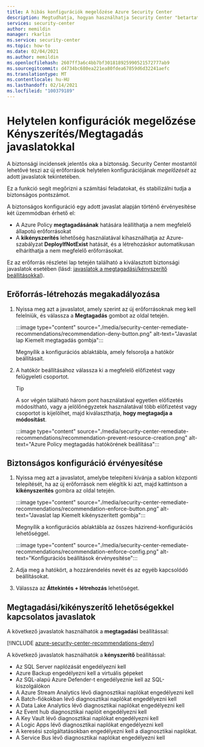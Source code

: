 ```yaml
---
title: A hibás konfigurációk megelőzése Azure Security Center
description: Megtudhatja, hogyan használhatja Security Center "betartatása" és "megtagadás" beállításait a javaslatok részleteinek oldalain.
services: security-center
author: memildin
manager: rkarlin
ms.service: security-center
ms.topic: how-to
ms.date: 02/04/2021
ms.author: memildin
ms.openlocfilehash: 2607ff3a6c4bb7bf301818925990521572777ab9
ms.sourcegitcommit: d4734bc680ea221ea80fdea67859d6d32241aefc
ms.translationtype: MT
ms.contentlocale: hu-HU
ms.lasthandoff: 02/14/2021
ms.locfileid: "100379189"
---
```

# <a name="prevent-misconfigurations-with-enforcedeny-recommendations"></a>Helytelen konfigurációk megelőzése Kényszerítés/Megtagadás javaslatokkal

A biztonsági incidensek jelentős oka a biztonság. Security Center mostantól lehetővé teszi az új erőforrások helytelen konfigurációjának *megelőzését* az adott javaslatok tekintetében. 

Ez a funkció segít megőrizni a számítási feladatokat, és stabilizálni tudja a biztonságos pontszámot.

A biztonságos konfiguráció egy adott javaslat alapján történő érvényesítése két üzemmódban érhető el:

- A Azure Policy **megtagadásának** hatására leállíthatja a nem megfelelő állapotú erőforrásokat
- A **kikényszerítés** lehetőség használatával kihasználhatja az Azure-szabályzat **DeployIfNotExist** hatását, és a létrehozáskor automatikusan elháríthatja a nem megfelelő erőforrásokat.

Ez az erőforrás részletei lap tetején található a kiválasztott biztonsági javaslatok esetében (lásd: [javaslatok a megtagadási/kényszerítő beállításokkal](#recommendations-with-denyenforce-options)).

## <a name="prevent-resource-creation"></a>Erőforrás-létrehozás megakadályozása

1. Nyissa meg azt a javaslatot, amely szerint az új erőforrásoknak meg kell felelniük, és válassza a **Megtagadás** gombot az oldal tetején.

    :::image type="content" source="./media/security-center-remediate-recommendations/recommendation-deny-button.png" alt-text="Javaslat lap Kiemelt megtagadás gombja":::

    Megnyílik a konfigurációs ablaktábla, amely felsorolja a hatókör beállításait. 

1. A hatókör beállításához válassza ki a megfelelő előfizetést vagy felügyeleti csoportot.

    > [!TIP]
    > A sor végén található három pont használatával egyetlen előfizetés módosítható, vagy a jelölőnégyzetek használatával több előfizetést vagy csoportot is kijelölhet, majd kiválaszthatja, **hogy megtagadja a módosítást**.

    :::image type="content" source="./media/security-center-remediate-recommendations/recommendation-prevent-resource-creation.png" alt-text="Azure Policy megtagadás hatókörének beállítása":::


## <a name="enforce-a-secure-configuration"></a>Biztonságos konfiguráció érvényesítése

1. Nyissa meg azt a javaslatot, amelybe telepíteni kívánja a sablon központi telepítését, ha az új erőforrások nem elégítik ki azt, majd kattintson a **kikényszerítés** gombra az oldal tetején.

    :::image type="content" source="./media/security-center-remediate-recommendations/recommendation-enforce-button.png" alt-text="Javaslat lap Kiemelt kikényszerített gombja":::

    Megnyílik a konfigurációs ablaktábla az összes házirend-konfigurációs lehetőséggel. 

    :::image type="content" source="./media/security-center-remediate-recommendations/recommendation-enforce-config.png" alt-text="Konfigurációs beállítások érvényesítése":::

1. Adja meg a hatókört, a hozzárendelés nevét és az egyéb kapcsolódó beállításokat.

1. Válassza az **Áttekintés + létrehozás** lehetőséget.

## <a name="recommendations-with-denyenforce-options"></a>Megtagadási/kikényszerítő lehetőségekkel kapcsolatos javaslatok

A következő javaslatok használhatók a **megtagadási** beállítással:

[!INCLUDE [azure-security-center-recommendations-deny](../../includes/asc/recommendations-with-deny.md)]

A következő javaslatok használhatók a **kényszerítő** beállítással:

- Az SQL Server naplózását engedélyezni kell
- Azure Backup engedélyezni kell a virtuális gépeket
- Az SQL-alapú Azure Defender-t engedélyeznie kell az SQL-kiszolgálókon
- A Azure Stream Analytics lévő diagnosztikai naplókat engedélyezni kell
- A Batch-fiókokban lévő diagnosztikai naplókat engedélyezni kell
- A Data Lake Analytics lévő diagnosztikai naplókat engedélyezni kell
- Az Event hub diagnosztikai naplóit engedélyezni kell
- A Key Vault lévő diagnosztikai naplókat engedélyezni kell
- A Logic Apps lévő diagnosztikai naplókat engedélyezni kell
- A keresési szolgáltatásokban engedélyezni kell a diagnosztikai naplókat.
- A Service Bus lévő diagnosztikai naplókat engedélyezni kell
